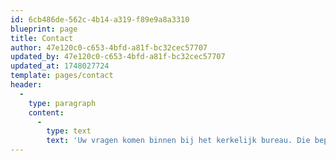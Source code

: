 ```yaml
---
id: 6cb486de-562c-4b14-a319-f89e9a8a3310
blueprint: page
title: Contact
author: 47e120c0-c653-4bfd-a81f-bc32cec57707
updated_by: 47e120c0-c653-4bfd-a81f-bc32cec57707
updated_at: 1748027724
template: pages/contact
header:
  -
    type: paragraph
    content:
      -
        type: text
        text: 'Uw vragen komen binnen bij het kerkelijk bureau. Die bepalen de route van uw vraag.'
---
```

